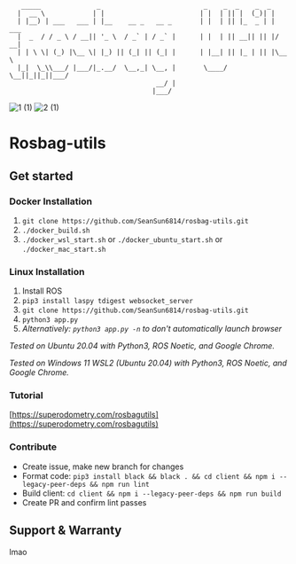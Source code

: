 ```
   _____              _                          _    _  _    _  _
  |  __ \            | |                        | |  | || |  (_)| |
  | |__) | ___   ___ | |__    __ _   __ _       | |  | || |_  _ | | ___
  |  _  / / _ \ / __|| '_ \  / _` | / _` |      | |  | || __|| || |/ __|
  | | \ \| (_) |\__ \| |_) || (_| || (_| |      | |__| || |_ | || |\__ \
  |_|  \_\\___/ |___/|_.__/  \__,_| \__, |       \____/  \__||_||_||___/
                                     __/ |
                                    |___/
```

![1 (1)](https://user-images.githubusercontent.com/33432158/214935335-cd55eb9f-0621-4fe9-ad81-3fd05969c80a.png)
![2 (1)](https://user-images.githubusercontent.com/33432158/214935344-a193ef27-ee3a-4dfb-8118-df0a229f38c7.png)

# Rosbag-utils

## Get started

### Docker Installation

1. `git clone https://github.com/SeanSun6814/rosbag-utils.git`
2. `./docker_build.sh`
3. `./docker_wsl_start.sh` or `./docker_ubuntu_start.sh` or `./docker_mac_start.sh`

### Linux Installation

1. Install ROS
2. `pip3 install laspy tdigest websocket_server`
3. `git clone https://github.com/SeanSun6814/rosbag-utils.git`
4. `python3 app.py`
5. _Alternatively: `python3 app.py -n` to don't automatically launch browser_

_Tested on Ubuntu 20.04 with Python3, ROS Noetic, and Google Chrome._

_Tested on Windows 11 WSL2 (Ubuntu 20.04) with Python3, ROS Noetic, and Google Chrome._

### Tutorial

[https://superodometry.com/rosbagutils](https://superodometry.com/rosbagutils)

### Contribute

-   Create issue, make new branch for changes
-   Format code: `pip3 install black && black . && cd client && npm i --legacy-peer-deps && npm run lint`
-   Build client: `cd client && npm i --legacy-peer-deps && npm run build`
-   Create PR and confirm lint passes

## Support & Warranty

lmao
